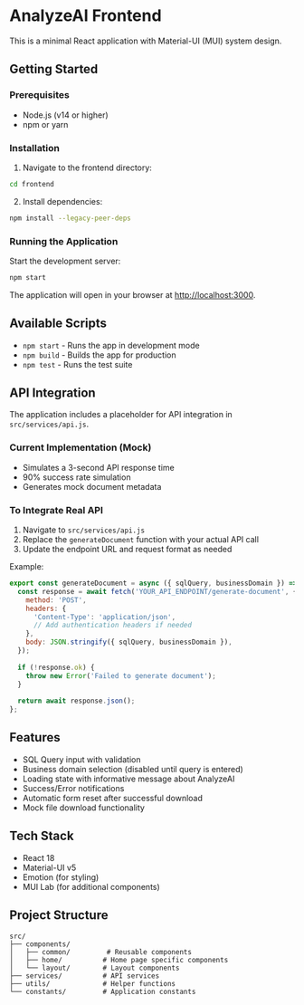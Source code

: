 # AnalyzeAI Frontend

This is a minimal React application with Material-UI (MUI) system design.

## Getting Started

### Prerequisites

- Node.js (v14 or higher)
- npm or yarn

### Installation

1. Navigate to the frontend directory:
```bash
cd frontend
```

2. Install dependencies:
```bash
npm install --legacy-peer-deps
```

### Running the Application

Start the development server:
```bash
npm start
```

The application will open in your browser at [http://localhost:3000](http://localhost:3000).

## Available Scripts

- `npm start` - Runs the app in development mode
- `npm build` - Builds the app for production
- `npm test` - Runs the test suite

## API Integration

The application includes a placeholder for API integration in `src/services/api.js`. 

### Current Implementation (Mock)
- Simulates a 3-second API response time
- 90% success rate simulation
- Generates mock document metadata

### To Integrate Real API
1. Navigate to `src/services/api.js`
2. Replace the `generateDocument` function with your actual API call
3. Update the endpoint URL and request format as needed

Example:
```javascript
export const generateDocument = async ({ sqlQuery, businessDomain }) => {
  const response = await fetch('YOUR_API_ENDPOINT/generate-document', {
    method: 'POST',
    headers: {
      'Content-Type': 'application/json',
      // Add authentication headers if needed
    },
    body: JSON.stringify({ sqlQuery, businessDomain }),
  });
  
  if (!response.ok) {
    throw new Error('Failed to generate document');
  }
  
  return await response.json();
};
```

## Features

- SQL Query input with validation
- Business domain selection (disabled until query is entered)
- Loading state with informative message about AnalyzeAI
- Success/Error notifications
- Automatic form reset after successful download
- Mock file download functionality

## Tech Stack

- React 18
- Material-UI v5
- Emotion (for styling)
- MUI Lab (for additional components)

## Project Structure

```
src/
├── components/
│   ├── common/         # Reusable components
│   ├── home/          # Home page specific components
│   └── layout/        # Layout components
├── services/          # API services
├── utils/             # Helper functions
└── constants/         # Application constants
```
